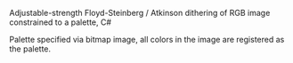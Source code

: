 Adjustable-strength Floyd-Steinberg / Atkinson dithering of RGB image constrained to a palette, C#

Palette specified via bitmap image, all colors in the image are registered as the palette.
